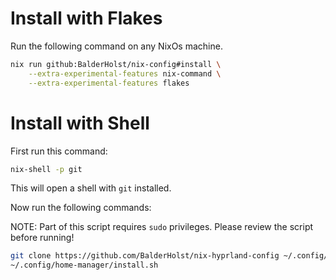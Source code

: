 # Install with Flakes
Run the following command on any NixOs machine.

```bash
nix run github:BalderHolst/nix-config#install \
    --extra-experimental-features nix-command \
    --extra-experimental-features flakes
```

# Install with Shell

First run this command:

```bash
nix-shell -p git
```

This will open a shell with `git` installed.

Now run the following commands:

NOTE: Part of this script requires `sudo` privileges. Please review the script before running!

```bash
git clone https://github.com/BalderHolst/nix-hyprland-config ~/.config/home-manager
~/.config/home-manager/install.sh
```
